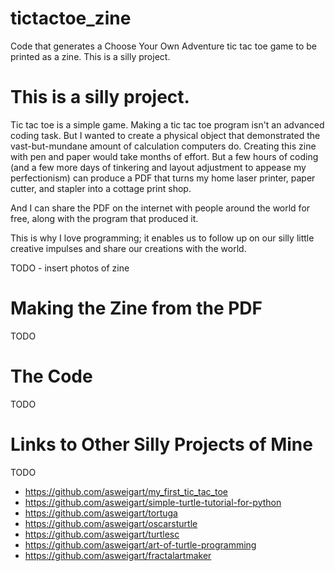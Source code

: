 # tictactoe_zine
Code that generates a Choose Your Own Adventure tic tac toe game to be printed as a zine. This is a silly project.

# This is a silly project.

Tic tac toe is a simple game. Making a tic tac toe program isn't an advanced coding task. But I wanted to create a physical object that demonstrated the vast-but-mundane amount of calculation computers do. Creating this zine with pen and paper would take months of effort. But a few hours of coding (and a few more days of tinkering and layout adjustment to appease my perfectionism) can produce a PDF that turns my home laser printer, paper cutter, and stapler into a cottage print shop.

And I can share the PDF on the internet with people around the world for free, along with the program that produced it.

This is why I love programming; it enables us to follow up on our silly little creative impulses and share our creations with the world.

TODO - insert photos of zine

# Making the Zine from the PDF

TODO

# The Code

TODO

# Links to Other Silly Projects of Mine

TODO

* https://github.com/asweigart/my_first_tic_tac_toe
* https://github.com/asweigart/simple-turtle-tutorial-for-python
* https://github.com/asweigart/tortuga
* https://github.com/asweigart/oscarsturtle
* https://github.com/asweigart/turtlesc
* https://github.com/asweigart/art-of-turtle-programming
* https://github.com/asweigart/fractalartmaker

